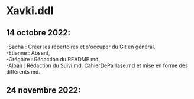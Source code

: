# Xavki.ddl
## 14 octobre 2022:

  -Sacha : Créer les répertoires et s'occuper du Git en général,    
  -Etienne : Absent,  
  -Grégoire : Rédaction du README.md,  
  -Alban : Rédaction du Suivi.md, CahierDePaillase.md et mise en forme des différents md.  
  
## 24 novembre 2022:

  
